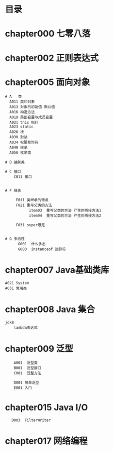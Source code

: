 # 目录
# chapter000 七零八落 

# chapter002 正则表达式 

# chapter005 面向对象 
    # A   类    
      A011 类和对象
      A013 对象的初始值 默认值 
      A016 构造方法
      A019 局部变量与成员变量
      A021 this 指针
      A023 static  
      A026 块  
      A030 封装  
      A034 权限修饰符   
      A040 继承  
      A050 枚举类  

    # B 抽象类
           
    # C 接口   
        C011 接口


    # F 继承    
        
         F011 类继承的特点 
         F021 重写父类的方法 
               item03  重写父类的方法 产生的桥接方法1
               item04  重写父类的方法 产生的桥接方法2
    
         F031 super限定
         
          
    # G 多态性
          G001  什么多态
          G003  instanceof 运算符

# chapter007  Java基础类库
    A021 System
    A031 常用类
      
# chapter008  Java 集合  
    jdk8
        lambda表达式

# chapter009  泛型
        A001  泛型类
        B001  泛型接口
        C001  泛型方法
        
        D001 简单泛型
        E001 入门
        
# chapter015 Java I/O 
       D003  FilterWriter   
            
# chapter017  网络编程
       
       

       
       